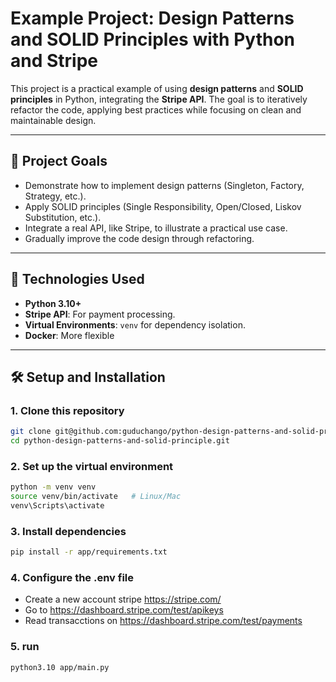 # Example Project: Design Patterns and SOLID Principles with Python and Stripe

This project is a practical example of using **design patterns** and **SOLID principles** in Python, integrating the **Stripe API**. The goal is to iteratively refactor the code, applying best practices while focusing on clean and maintainable design.

---

## 🎯 **Project Goals**
- Demonstrate how to implement design patterns (Singleton, Factory, Strategy, etc.).
- Apply SOLID principles (Single Responsibility, Open/Closed, Liskov Substitution, etc.).
- Integrate a real API, like Stripe, to illustrate a practical use case.
- Gradually improve the code design through refactoring.

---

## 🚀 **Technologies Used**
- **Python 3.10+**
- **Stripe API**: For payment processing.
- **Virtual Environments**: `venv` for dependency isolation.
- **Docker**: More flexible

---

## 🛠️ **Setup and Installation**
### 1. Clone this repository
```bash
git clone git@github.com:guduchango/python-design-patterns-and-solid-principle.git
cd python-design-patterns-and-solid-principle.git

```
### 2. Set up the virtual environment
```bash
python -m venv venv
source venv/bin/activate   # Linux/Mac
venv\Scripts\activate  
```
### 3.  Install dependencies
```bash
pip install -r app/requirements.txt
```
### 4.  Configure the .env file
- Create a new account stripe https://stripe.com/
- Go to https://dashboard.stripe.com/test/apikeys
- Read transacctions on https://dashboard.stripe.com/test/payments
### 5.  run
```bash
python3.10 app/main.py
```